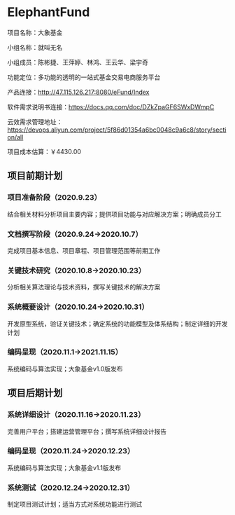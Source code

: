# ElephantFund

项目名称：大象基金

小组名称：就叫无名

小组成员：陈彬捷、王萍婷、林鸿、王云华、梁宇奇

功能定位：多功能的透明的一站式基金交易电商服务平台

产品连接：http://47.115.126.217:8080/eFund/Index

软件需求说明书连接：https://docs.qq.com/doc/DZkZpaGF6SWxDWmpC

云效需求管理地址：https://devops.aliyun.com/project/5f86d01354a6bc0048c9a6c8/story/section/all

项目成本估算：￥4430.00

## 项目前期计划
### 项目准备阶段（2020.9.23）
结合相关材料分析项目主要内容；提供项目功能与对应解决方案；明确成员分工

### 文档撰写阶段（2020.9.24->2020.10.7）
完成项目基本信息、项目章程、项目管理范围等前期工作

### 关键技术研究（2020.10.8->2020.10.23）
分析相关算法理论与技术资料，撰写关键技术的解决方案

### 系统概要设计（2020.10.24->2020.10.31）
开发原型系统，验证关键技术；确定系统的功能模型及体系结构；制定详细的开发计划

### 编码呈现（2020.11.1->2021.11.15）
系统编码与算法实现；大象基金v1.0版发布

## 项目后期计划
### 系统详细设计（2020.11.16->2020.11.23）
完善用户平台；搭建运营管理平台；撰写系统详细设计报告

### 编码呈现（2020.11.24->2020.12.23）
系统编码与算法实现；大象基金v1.1版发布

### 系统测试（2020.12.24->2020.12.31）
制定项目测试计划；适当方式对系统功能进行测试
